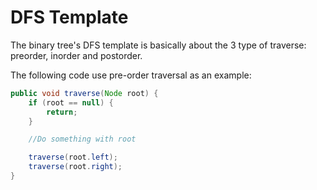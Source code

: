 # DFS Template

The binary tree's DFS template is basically about the 3 type of traverse: preorder, inorder and postorder.  

The following code use pre-order traversal as an example:  

```java
public void traverse(Node root) {
	if (root == null) {
		return;
	}

	//Do something with root

	traverse(root.left);
	traverse(root.right);
}
```